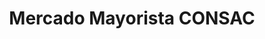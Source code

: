 ---
title: "Mercado Mayorista CONSAC"
url: /san-martin-de-porres/mercado-mayorista-consac/
shop: supermercado
---